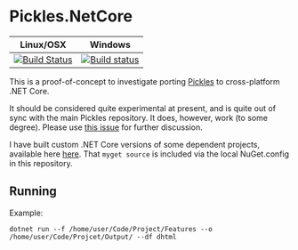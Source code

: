 # Pickles.NetCore 

| Linux/OSX  | Windows  |
| --- | --- |
| [![Build Status](https://travis-ci.org/ngm/Pickles.NetCore.svg?branch=master)](https://travis-ci.org/ngm/Pickles.NetCore) | [![Build status](https://ci.appveyor.com/api/projects/status/p0tq7uq0nxoraf2c?svg=true)](https://ci.appveyor.com/project/ngm/pickles-netcore) |

This is a proof-of-concept to investigate porting [Pickles](https://github.com/picklesdoc/pickles) to cross-platform .NET Core.

It should be considered quite experimental at present, and is quite out of sync with the main Pickles repository. It does, however, work (to some degree). Please use [this issue](https://github.com/picklesdoc/pickles/issues/235) for further discussion.

I have built custom .NET Core versions of some dependent projects, available here [here](https://www.myget.org/F/doubleloop/api/v3/index.json). That `myget source` is included via the local NuGet.config in this repository.

## Running

Example:

    dotnet run --f /home/user/Code/Project/Features --o /home/user/Code/Projcet/Output/ --df dhtml
